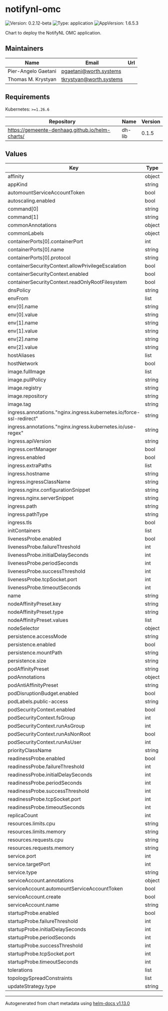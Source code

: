 # notifynl-omc

![Version: 0.2.12-beta](https://img.shields.io/badge/Version-0.2.12--beta-informational?style=flat-square) ![Type: application](https://img.shields.io/badge/Type-application-informational?style=flat-square) ![AppVersion: 1.6.5.3](https://img.shields.io/badge/AppVersion-1.6.5.3-informational?style=flat-square)

Chart to deploy the NotifyNL OMC application.

## Maintainers

| Name | Email | Url |
| ---- | ------ | --- |
| Pier-Angelo Gaetani | <pgaetani@worth.systems> |  |
| Thomas M. Krystyan | <tkrystyan@worth.systems> |  |

## Requirements

Kubernetes: `>=1.26.6`

| Repository | Name | Version |
|------------|------|---------|
| https://gemeente-denhaag.github.io/helm-charts/ | dh-lib | 0.1.5 |

## Values

| Key | Type | Default | Description |
|-----|------|---------|-------------|
| affinity | object | `{}` |  |
| appKind | string | `"Deployment"` |  |
| automountServiceAccountToken | bool | `false` |  |
| autoscaling.enabled | bool | `false` |  |
| command[0] | string | `"dotnet"` |  |
| command[1] | string | `"NotifyNL.EventsHandler.dll"` |  |
| commonAnnotations | object | `{}` |  |
| commonLabels | object | `{}` |  |
| containerPorts[0].containerPort | int | `5270` |  |
| containerPorts[0].name | string | `"http"` |  |
| containerPorts[0].protocol | string | `"TCP"` |  |
| containerSecurityContext.allowPrivilegeEscalation | bool | `false` |  |
| containerSecurityContext.enabled | bool | `true` |  |
| containerSecurityContext.readOnlyRootFilesystem | bool | `true` |  |
| dnsPolicy | string | `"ClusterFirst"` |  |
| envFrom | list | `[]` |  |
| env[0].name | string | `"ASPNETCORE_ENVIRONMENT"` |  |
| env[0].value | string | `"Production"` |  |
| env[1].name | string | `"ASPNETCORE_URLS"` |  |
| env[1].value | string | `"http://*:5270"` |  |
| env[2].name | string | `"COMPlus_EnableDiagnostics"` |  |
| env[2].value | string | `"0"` |  |
| hostAliases | list | `[]` |  |
| hostNetwork | bool | `false` |  |
| image.fullImage | list | `[]` |  |
| image.pullPolicy | string | `"IfNotPresent"` |  |
| image.registry | string | `"docker.io"` |  |
| image.repository | string | `"worthnl/notifynl-omc"` |  |
| image.tag | string | `"1.6.5.3"` |  |
| ingress.annotations."nginx.ingress.kubernetes.io/force-ssl-redirect" | string | `"true"` |  |
| ingress.annotations."nginx.ingress.kubernetes.io/use-regex" | string | `"true"` |  |
| ingress.apiVersion | string | `nil` |  |
| ingress.certManager | bool | `false` |  |
| ingress.enabled | bool | `false` |  |
| ingress.extraPaths | list | `[]` |  |
| ingress.hostname | string | `""` |  |
| ingress.ingressClassName | string | `"nginx"` |  |
| ingress.nginx.configurationSnippet | string | `nil` |  |
| ingress.nginx.serverSnippet | string | `nil` |  |
| ingress.path | string | `"/"` |  |
| ingress.pathType | string | `"Prefix"` |  |
| ingress.tls | bool | `true` |  |
| initContainers | list | `[]` |  |
| livenessProbe.enabled | bool | `true` |  |
| livenessProbe.failureThreshold | int | `2` |  |
| livenessProbe.initialDelaySeconds | int | `30` |  |
| livenessProbe.periodSeconds | int | `30` |  |
| livenessProbe.successThreshold | int | `1` |  |
| livenessProbe.tcpSocket.port | int | `5270` |  |
| livenessProbe.timeoutSeconds | int | `5` |  |
| name | string | `"notifynl-omc"` |  |
| nodeAffinityPreset.key | string | `""` |  |
| nodeAffinityPreset.type | string | `nil` |  |
| nodeAffinityPreset.values | list | `[]` |  |
| nodeSelector | object | `{}` |  |
| persistence.accessMode | string | `"ReadWriteOnce"` |  |
| persistence.enabled | bool | `false` |  |
| persistence.mountPath | string | `"/data"` |  |
| persistence.size | string | `"1Gi"` |  |
| podAffinityPreset | string | `nil` |  |
| podAnnotations | object | `{}` |  |
| podAntiAffinityPreset | string | `nil` |  |
| podDisruptionBudget.enabled | bool | `false` |  |
| podLabels.public-access | string | `"allow"` |  |
| podSecurityContext.enabled | bool | `true` |  |
| podSecurityContext.fsGroup | int | `1000` |  |
| podSecurityContext.runAsGroup | int | `1000` |  |
| podSecurityContext.runAsNonRoot | bool | `true` |  |
| podSecurityContext.runAsUser | int | `1000` |  |
| priorityClassName | string | `""` |  |
| readinessProbe.enabled | bool | `true` |  |
| readinessProbe.failureThreshold | int | `6` |  |
| readinessProbe.initialDelaySeconds | int | `60` |  |
| readinessProbe.periodSeconds | int | `30` |  |
| readinessProbe.successThreshold | int | `1` |  |
| readinessProbe.tcpSocket.port | int | `5270` |  |
| readinessProbe.timeoutSeconds | int | `5` |  |
| replicaCount | int | `1` |  |
| resources.limits.cpu | string | `"500m"` |  |
| resources.limits.memory | string | `"512Mi"` |  |
| resources.requests.cpu | string | `"250m"` |  |
| resources.requests.memory | string | `"128Mi"` |  |
| service.port | int | `5270` |  |
| service.targetPort | int | `5270` |  |
| service.type | string | `"ClusterIP"` |  |
| serviceAccount.annotations | object | `{}` |  |
| serviceAccount.automountServiceAccountToken | bool | `true` |  |
| serviceAccount.create | bool | `false` |  |
| serviceAccount.name | string | `nil` |  |
| startupProbe.enabled | bool | `true` |  |
| startupProbe.failureThreshold | int | `15` |  |
| startupProbe.initialDelaySeconds | int | `10` |  |
| startupProbe.periodSeconds | int | `20` |  |
| startupProbe.successThreshold | int | `1` |  |
| startupProbe.tcpSocket.port | int | `5270` |  |
| startupProbe.timeoutSeconds | int | `5` |  |
| tolerations | list | `[]` |  |
| topologySpreadConstraints | list | `[]` |  |
| updateStrategy.type | string | `"RollingUpdate"` |  |

----------------------------------------------
Autogenerated from chart metadata using [helm-docs v1.13.0](https://github.com/norwoodj/helm-docs/releases/v1.13.0)
